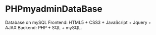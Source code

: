 # PHPmyadminDataBase
Database on mySQL
Frontend: HTML5 + CSS3 + JavaScript + Jquery + AJAX
Backend: PHP + SQL + mySQL.
